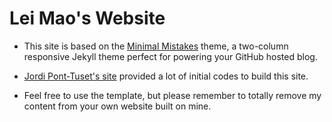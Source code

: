 # Lei Mao's Website

* This site is based on the [Minimal Mistakes](http://mmistakes.github.io/minimal-mistakes) theme, a two-column responsive Jekyll theme perfect for powering your GitHub hosted blog.

* [Jordi Pont-Tuset's site](http://jponttuset.cat/) provided a lot of initial codes to build this site.

* Feel free to use the template, but please remember to totally remove my content from your own website built on mine.